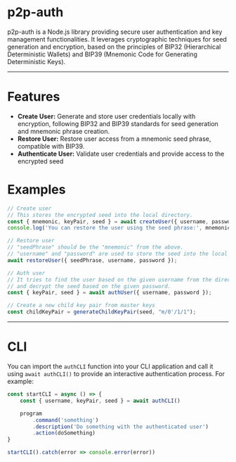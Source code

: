 # p2p-auth
p2p-auth is a Node.js library providing secure user authentication and key management functionalities. It leverages cryptographic techniques for seed generation and encryption, based on the principles of BIP32 (Hierarchical Deterministic Wallets) and BIP39 (Mnemonic Code for Generating Deterministic Keys).

----

# Features
- **Create User:** Generate and store user credentials locally with encryption, following BIP32 and BIP39 standards for seed generation and mnemonic phrase creation.
- **Restore User:** Restore user access from a mnemonic seed phrase, compatible with BIP39.
- **Authenticate User:** Validate user credentials and provide access to the encrypted seed

# Examples
```javascript
// Create user
// This stores the encrypted seed into the local directory.
const { mnemonic, keyPair, seed } = await createUser({ username, password });
console.log('You can restore the user using the seed phrase:', mnemonic);

// Restore user
// "seedPhrase" should be the "mnemonic" from the above.
// "username" and "password" are used to store the seed into the local directory similarly to when you "createUser".
await restoreUser({ seedPhrase, username, password });

// Auth user
// It tries to find the user based on the given username from the directory
// and decrypt the seed based on the given password.
const { keyPair, seed } = await authUser({ username, password });

// Create a new child key pair from master keys
const childKeyPair = generateChildKeyPair(seed, "m/0'/1/1");
```


------


# CLI
You can import the `authCLI` function into your CLI application and call it using `await authCLI()` to provide an interactive authentication process. For example:
```javascript
const startCLI = async () => {
    const { username, keyPair, seed } = await authCLI()

    program
        .command('something')
        .description('Do something with the authenticated user')
        .action(doSomething)
}

startCLI().catch(error => console.error(error))
```
